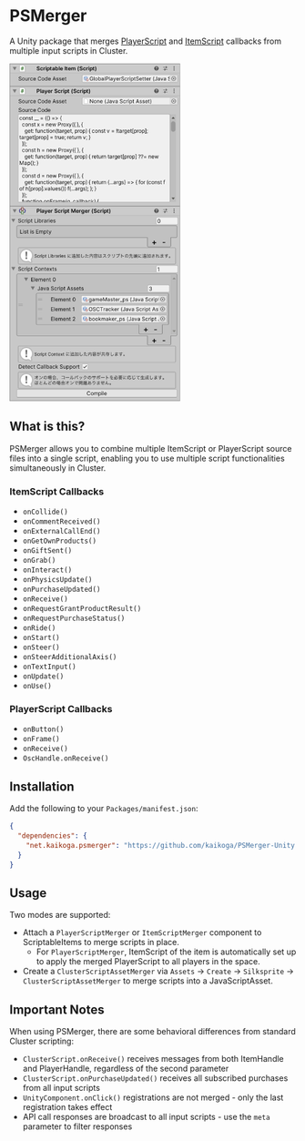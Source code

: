 # PSMerger

A Unity package that merges [PlayerScript](https://docs.cluster.mu/script/interfaces/PlayerScript.html) and [ItemScript](https://docs.cluster.mu/script/interfaces/ClusterScript.html) callbacks from multiple input scripts in Cluster.

<img src="screenshot.png" width="300" />

## What is this?

PSMerger allows you to combine multiple ItemScript or PlayerScript source files into a single script, enabling you to use multiple script functionalities simultaneously in Cluster.

### ItemScript Callbacks
- `onCollide()`
- `onCommentReceived()`
- `onExternalCallEnd()`
- `onGetOwnProducts()`
- `onGiftSent()`
- `onGrab()`
- `onInteract()`
- `onPhysicsUpdate()`
- `onPurchaseUpdated()`
- `onReceive()`
- `onRequestGrantProductResult()`
- `onRequestPurchaseStatus()`
- `onRide()`
- `onStart()`
- `onSteer()`
- `onSteerAdditionalAxis()`
- `onTextInput()`
- `onUpdate()`
- `onUse()`

### PlayerScript Callbacks
- `onButton()`
- `onFrame()`
- `onReceive()`
- `OscHandle.onReceive()`

## Installation

Add the following to your `Packages/manifest.json`:

```json
{
  "dependencies": {
    "net.kaikoga.psmerger": "https://github.com/kaikoga/PSMerger-Unity.git"
  }
}
```

## Usage

Two modes are supported:

- Attach a `PlayerScriptMerger` or `ItemScriptMerger` component to ScriptableItems to merge scripts in place.
  - For `PlayerScriptMerger`, ItemScript of the item is automatically set up to apply the merged PlayerScript to all players in the space.
- Create a `ClusterScriptAssetMerger` via `Assets` -> `Create` -> `Silksprite` -> `ClusterScriptAssetMerger` to merge scripts into a JavaScriptAsset.

## Important Notes

When using PSMerger, there are some behavioral differences from standard Cluster scripting:

- `ClusterScript.onReceive()` receives messages from both ItemHandle and PlayerHandle, regardless of the second parameter
- `ClusterScript.onPurchaseUpdated()` receives all subscribed purchases from all input scripts
- `UnityComponent.onClick()` registrations are not merged - only the last registration takes effect
- API call responses are broadcast to all input scripts - use the `meta` parameter to filter responses

